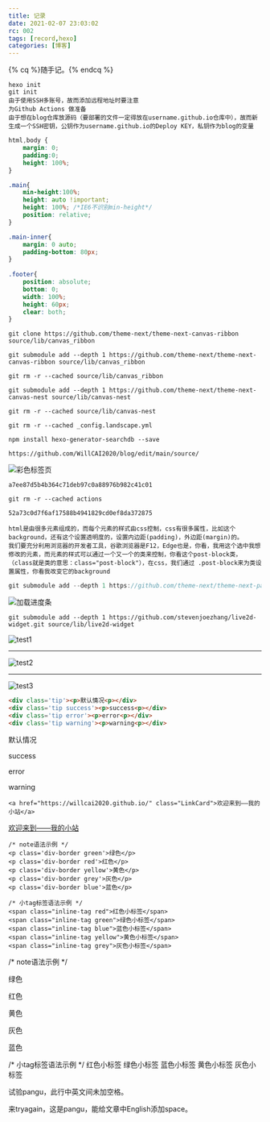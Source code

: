 ```yaml
---
title: 记录
date: 2021-02-07 23:03:02
rc: 002
tags: [record,hexo]
categories: [博客]
---
```


{% cq %}随手记。{% endcq %}

<!--more-->

```
hexo init
git init
由于使用SSH多账号，故而添加远程地址时要注意
为Github Actions 做准备
由于想在blog仓库放源码（要部署的文件一定得放在username.github.io仓库中），故而新生成一个SSH密钥，公钥作为username.github.io的Deploy KEY，私钥作为blog的变量
```

```css
html,body {
	margin: 0;
	padding:0;
	height: 100%;
}

.main{
	min-height:100%;
	height: auto !important;
	height: 100%; /*IE6不识别min-height*/
	position: relative;
}

.main-inner{
	margin: 0 auto;
	padding-bottom: 80px;
}
	
.footer{
	position: absolute;
	bottom: 0;
	width: 100%;
	height: 60px;
	clear: both;
}
```

```
git clone https://github.com/theme-next/theme-next-canvas-ribbon source/lib/canvas_ribbon
```

```
git submodule add --depth 1 https://github.com/theme-next/theme-next-canvas-ribbon source/lib/canvas_ribbon
```

```
git rm -r --cached source/lib/canvas_ribbon
```

```
git submodule add --depth 1 https://github.com/theme-next/theme-next-canvas-nest source/lib/canvas-nest
```

```
git rm -r --cached source/lib/canvas-nest
```

```
git rm -r --cached _config.landscape.yml
```

```
npm install hexo-generator-searchdb --save
```

```
https://github.com/WillCAI2020/blog/edit/main/source/
```

<img class="lazyload" src="https://cdn.jsdelivr.net/gh/WillCAI2020/cdn/images/loading_cai.gif" data-src="https://s3.ax1x.com/2021/02/09/yaffns.png"  alt="彩色标签页">

```
a7ee87d5b4b364c71deb97c0a88976b982c41c01
```

```
git rm -r --cached actions
```

```
52a73c0d7f6af17588b4941829cd0ef8da372875
```

```
html是由很多元素组成的，而每个元素的样式由css控制，css有很多属性，比如这个background，还有这个设置透明度的，设置内边距(padding)，外边距(margin)的。
我们要充分利用浏览器的开发者工具，谷歌浏览器是F12，Edge也是，你看，我用这个选中我想修改的元素，而元素的样式可以通过一个又一个的类来控制，你看这个post-block类，（class就是类的意思：class="post-block"），在css，我们通过 .post-block来为类设置属性，你看我改变它的background
```

```c
git submodule add --depth 1 https://github.com/theme-next/theme-next-pace source/lib/pace
```

![加载进度条](https://s3.ax1x.com/2021/02/09/ydzxJS.png)

```
git submodule add --depth 1 https://github.com/stevenjoezhang/live2d-widget.git source/lib/live2d-widget
```

<img class="lazyload" src="https://cdn.jsdelivr.net/gh/WillCAI2020/cdn/images/loading_cai.gif" data-src="https://cdn.jsdelivr.net/gh/WillCAI2020/cdn/images/try-light-dark-themes/method1.png" alt="test1">

<hr>

<img class="lazyload" src="https://cdn.jsdelivr.net/gh/WillCAI2020/cdn/images/loading_cai.gif" data-src="https://i.loli.net/2021/02/16/x39c4XnuqQeCgt7.jpg" alt="test2">

<hr>

<img class="lazyload" src="https://cdn.jsdelivr.net/gh/WillCAI2020/cdn/images/loading_cai.gif" data-src="https://i.loli.net/2021/02/16/ze5hlG1NIERATts.jpg" alt="test3">



```html
<div class='tip'><p>默认情况<p></div>
<div class='tip success'><p>success<p></div>
<div class='tip error'><p>error<p></div>
<div class='tip warning'><p>warning<p></div>
```

<div class='tip'><p>默认情况<p></div>
<div class='tip success'><p>success<p></div>
<div class='tip error'><p>error<p></div>
<div class='tip warning'><p>warning<p></div>

```
<a href="https://willcai2020.github.io/" class="LinkCard">欢迎来到——我的小站</a>
```

<a href="https://willcai2020.github.io/" class="LinkCard">欢迎来到——我的小站</a>

```
/* note语法示例 */
<p class='div-border green'>绿色</p>
<p class='div-border red'>红色</p>
<p class='div-border yellow'>黄色</p>
<p class='div-border grey'>灰色</p>
<p class='div-border blue'>蓝色</p>

/* 小tag标签语法示例 */
<span class="inline-tag red">红色小标签</span>
<span class="inline-tag green">绿色小标签</span>
<span class="inline-tag blue">蓝色小标签</span>
<span class="inline-tag yellow">黄色小标签</span>
<span class="inline-tag grey">灰色小标签</span>
```
/* note语法示例 */
<p class='div-border green'>绿色</p>
<p class='div-border red'>红色</p>
<p class='div-border yellow'>黄色</p>
<p class='div-border grey'>灰色</p>
<p class='div-border blue'>蓝色</p>

/* 小tag标签语法示例 */
<span class="inline-tag red">红色小标签</span>
<span class="inline-tag green">绿色小标签</span>
<span class="inline-tag blue">蓝色小标签</span>
<span class="inline-tag yellow">黄色小标签</span>
<span class="inline-tag grey">灰色小标签</span>

试验pangu，此行中英文间未加空格。

来tryagain，这是pangu，能给文章中English添加space。